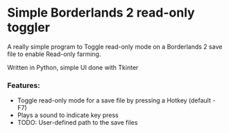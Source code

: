 # Simple Borderlands 2 read-only toggler

A really simple program to Toggle read-only mode on a Borderlands 2 save file to enable Read-only farming.


Written in Python, simple UI done with Tkinter


### Features:
- Toggle read-only mode for a save file by pressing a Hotkey (default - F7)
- Plays a sound to indicate key press
- TODO: User-defined path to the save files
